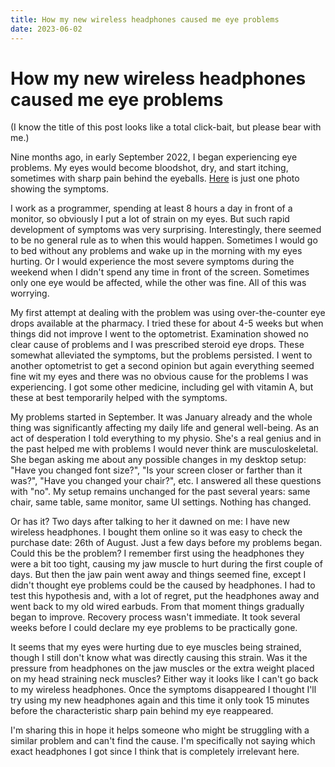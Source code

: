 ```yaml
---
title: How my new wireless headphones caused me eye problems
date: 2023-06-02
---
```


How my new wireless headphones caused me eye problems
=====================================================

(I know the title of this post looks like a total click-bait, but please bear
with me.)

Nine months ago, in early September 2022, I began experiencing eye problems.  My
eyes would become bloodshot, dry, and start itching, sometimes with sharp pain
behind the eyeballs.
[Here](/images/posts/2023-06-02-how-my-new-wireless-headphones-caused-me-eye-problems/right_eye.jpg)
is just one photo showing the symptoms.

I work as a programmer, spending at least 8 hours a day in front of a monitor,
so obviously I put a lot of strain on my eyes.  But such rapid development of
symptoms was very surprising.  Interestingly, there seemed to be no general rule
as to when this would happen.  Sometimes I would go to bed without any problems
and wake up in the morning with my eyes hurting.  Or I would experience the most
severe symptoms during the weekend when I didn't spend any time in front of the
screen.  Sometimes only one eye would be affected, while the other was fine.
All of this was worrying.

My first attempt at dealing with the problem was using over-the-counter eye
drops available at the pharmacy.  I tried these for about 4-5 weeks but when
things did not improve I went to the optometrist.  Examination showed no clear
cause of problems and I was prescribed steroid eye drops.  These somewhat
alleviated the symptoms, but the problems persisted.  I went to another
optometrist to get a second opinion but again everything seemed fine wit my eyes
and there was no obvious cause for the problems I was experiencing.  I got some
other medicine, including gel with vitamin A, but these at best temporarily
helped with the symptoms.

My problems started in September.  It was January already and the whole thing
was significantly affecting my daily life and general well-being.  As an act of
desperation I told everything to my physio.  She's a real genius and in the past
helped me with problems I would never think are musculoskeletal.  She began
asking me about any possible changes in my desktop setup: "Have you changed font
size?", "Is your screen closer or farther than it was?", "Have you changed your
chair?", etc.  I answered all these questions with "no".  My setup remains
unchanged for the past several years: same chair, same table, same monitor, same
UI settings.  Nothing has changed.

Or has it?  Two days after talking to her it dawned on me: I have new wireless
headphones.  I bought them online so it was easy to check the purchase date:
26th of August.  Just a few days before my problems began.  Could this be the
problem?  I remember first using the headphones they were a bit too tight,
causing my jaw muscle to hurt during the first couple of days.  But then the jaw
pain went away and things seemed fine, except I didn't thought eye problems
could be the caused by headphones.  I had to test this hypothesis and, with a
lot of regret, put the headphones away and went back to my old wired earbuds.
From that moment things gradually began to improve.  Recovery process wasn't
immediate.  It took several weeks before I could declare my eye problems to be
practically gone.

It seems that my eyes were hurting due to eye muscles being strained, though I
still don't know what was directly causing this strain.  Was it the pressure
from headphones on the jaw muscles or the extra weight placed on my head
straining neck muscles?  Either way it looks like I can't go back to my wireless
headphones.  Once the symptoms disappeared I thought I'll try using my new
headphones again and this time it only took 15 minutes before the characteristic
sharp pain behind my eye reappeared.

I'm sharing this in hope it helps someone who might be struggling with a similar
problem and can't find the cause.  I'm specifically not saying which exact
headphones I got since I think that is completely irrelevant here.
